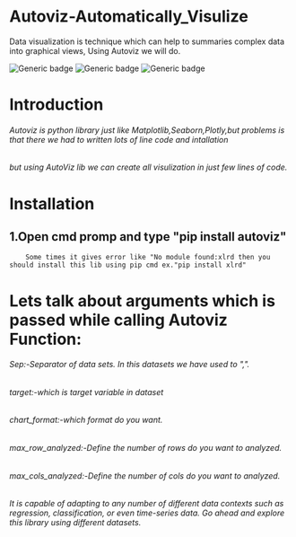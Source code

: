 # Autoviz-Automatically_Visulize
Data  visualization is technique which can help to summaries complex data  into graphical views, Using Autoviz we will do.


![Generic badge](https://img.shields.io/badge/AutoViz-v1-orange.svg)                            ![Generic badge](https://img.shields.io/badge/Automatecally-lib-green.svg)                                      ![Generic badge](https://img.shields.io/badge/Python-v3-orange.svg)

# Introduction

###### Autoviz is python library just like Matplotlib,Seaborn,Plotly,but problems is that there we had to written lots of line code and intallation
###### but using AutoViz lib we can create all visulization in just few lines of code.

# Installation 
## 1.Open cmd promp and type "pip install autoviz"
        Some times it gives error like "No module found:xlrd then you should install this lib using pip cmd ex."pip install xlrd"
                       
                       
        
        
        
        
# Lets talk about arguments which is passed while calling Autoviz Function:
###### Sep:-Separator of data sets. In this datasets we have used to ",".
###### target:-which is target variable in dataset
###### chart_format:-which format do you want.
###### max_row_analyzed:-Define the number of rows do you want to analyzed.
###### max_cols_analyzed:-Define the number of cols do you want to analyzed.


###### It is capable of adapting to any number of different data contexts such as regression, classification, or even time-series data. Go ahead and explore this library using different datasets.
